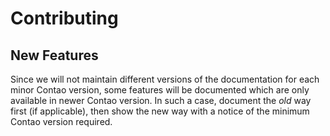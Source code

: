 # Contributing

## New Features

Since we will not maintain different versions of the documentation for each minor Contao version, some features will be documented which are only available in newer Contao version. In such a case, document the _old_ way first (if applicable), then show the new way with a notice of the minimum Contao version required.

